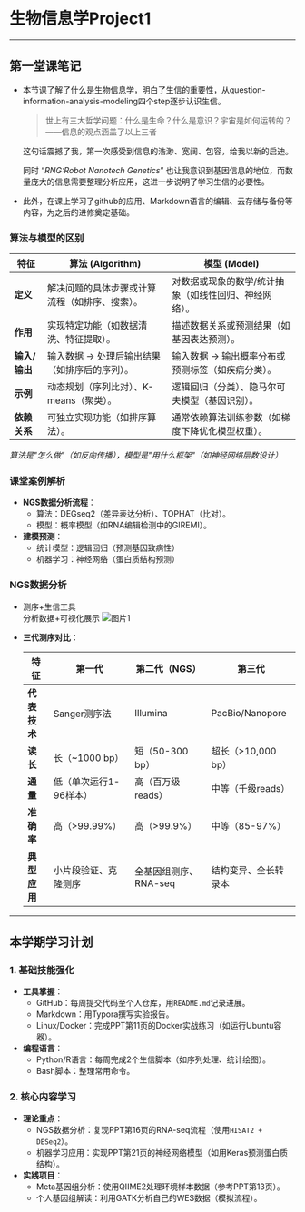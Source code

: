 # 生物信息学Project1

---

## 第一堂课笔记
- 本节课了解了什么是生物信息学，明白了生信的重要性，从question-information-analysis-modeling四个step逐步认识生信。
  > 世上有三大哲学问题：什么是生命？什么是意识？宇宙是如何运转的？——信息的观点涵盖了以上三者

  这句话震撼了我，第一次感受到信息的浩渺、宽阔、包容，给我以新的启迪。
  
  同时 “*RNG:Robot Nanotech Genetics*” 也让我意识到基因信息的地位，而数量庞大的信息需要整理分析应用，这进一步说明了学习生信的必要性。
  
- 此外，在课上学习了github的应用、Markdown语言的编辑、云存储与备份等内容，为之后的进修奠定基础。

### 算法与模型的区别
| **特征**        | **算法 (Algorithm)**                              | **模型 (Model)**                                  |
|----------------|--------------------------------------------------|--------------------------------------------------|
| **定义**        | 解决问题的具体步骤或计算流程（如排序、搜索）。            | 对数据或现象的数学/统计抽象（如线性回归、神经网络）。     |
| **作用**        | 实现特定功能（如数据清洗、特征提取）。                  | 描述数据关系或预测结果（如基因表达预测）。              |
| **输入/输出**   | 输入数据 → 处理后输出结果（如排序后的序列）。             | 输入数据 → 输出概率分布或预测标签（如疾病分类）。        |
| **示例**        | 动态规划（序列比对）、K-means（聚类）。                 | 逻辑回归（分类）、隐马尔可夫模型（基因识别）。           |
| **依赖关系**    | 可独立实现功能（如排序算法）。                          | 通常依赖算法训练参数（如梯度下降优化模型权重）。          |
    
*算法是"怎么做"（如反向传播），模型是"用什么框架"（如神经网络层数设计）*

### 课堂案例解析
- **NGS数据分析流程**：
  - 算法：DEGseq2（差异表达分析）、TOPHAT（比对）。
  - 模型：概率模型（如RNA编辑检测中的GIREMI）。
- **建模预测**：
  - 统计模型：逻辑回归（预测基因致病性）
  - 机器学习：神经网络（蛋白质结构预测）

### NGS数据分析
- 测序+生信工具     
  分析数据+可视化展示
![图片1](https://github.com/user-attachments/assets/1f4ca33c-001b-4d34-991f-ecb39ef14731)

- **三代测序对比**：  

  | **特征**        | 第一代               | 第二代（NGS）       | 第三代            |
  |----------------|---------------------|--------------------|-------------------|
  | **代表技术**    | Sanger测序法         | Illumina           | PacBio/Nanopore   |
  | **读长**        | 长（~1000 bp）       | 短（50-300 bp）     | 超长（>10,000 bp） |
  | **通量**        | 低（单次运行1-96样本） | 高（百万级reads）    | 中等（千级reads）  |
  | **准确率**      | 高（>99.99%）        | 高（>99.9%）        | 中等（85-97%）    |
  | **典型应用**    | 小片段验证、克隆测序    | 全基因组测序、RNA-seq | 结构变异、全长转录本 |


    
---

## 本学期学习计划

### 1. 基础技能强化
- **工具掌握**：
  - GitHub：每周提交代码至个人仓库，用`README.md`记录进展。
  - Markdown：用Typora撰写实验报告。
  - Linux/Docker：完成PPT第11页的Docker实战练习（如运行Ubuntu容器）。
- **编程语言**：
  - Python/R语言：每周完成2个生信脚本（如序列处理、统计绘图）。
  - Bash脚本：整理常用命令。

### 2. 核心内容学习
- **理论重点**：
  - NGS数据分析：复现PPT第16页的RNA-seq流程（使用`HISAT2 + DESeq2`）。
  - 机器学习应用：实现PPT第21页的神经网络模型（如用Keras预测蛋白质结构）。
- **实践项目**：
  - Meta基因组分析：使用QIIME2处理环境样本数据（参考PPT第13页）。
  - 个人基因组解读：利用GATK分析自己的WES数据（模拟流程）。

